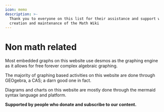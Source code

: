```yaml
---
icon: memo
description: >-
  Thank you to everyone on this list for their assistance and support with the
  creation and maintenance of the Math Wiki
---
```


# Non math related

Most embedded graphs on this website use desmos as the graphing engine as it allows for free forever complex algebraic graphing.

The majority of graphing based activities on this website are done through GEOgebra, a CAS; a darn good one in fact.

Diagrams and charts on this website are mostly done through the mermaid syntax language and platform.

**Supported by people who donate and subscribe to our content.**
